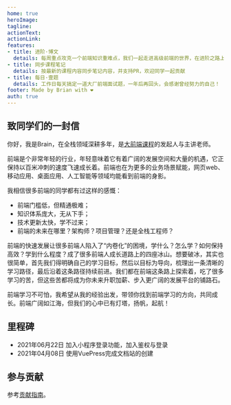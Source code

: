 ```yaml
---
home: true
heroImage: 
tagline: 
actionText: 
actionLink: 
features:
- title: 进阶·博文
  details: 每周重点攻克一个前端知识重难点，我们一起走进高级前端的世界，在进阶之路上，共勉！
- title: 同步课程笔记
  details: 按最新的课程内容同步笔记内容，并支持PR，欢迎同学一起贡献
- title: 每日·壹题
  details: 工作日每天搞定一道大厂前端面试题，一年后再回头，会感谢曾经努力的自己！
footer: Made by Brian with ❤️
auth: true
---
```


## 致同学们的一封信

你好，我是Brain，在全栈领域深耕多年，是[大前端课程](https://class.imooc.com/sale/webfullstack2021)的发起人与主讲老师。

前端是个非常年轻的行业，年轻意味着它有着广阔的发展空间和大量的机遇，它正保持以百米冲刺的速度飞速成长着。前端也在为更多的业务场景赋能，网页web、移动应用、桌面应用、人工智能等领域均能看到前端的身影。

我相信很多前端的同学都有过这样的感慨：

- 前端门槛低，但精通极难；
- 知识体系庞大，无从下手；
- 技术更新太快，学不过来；
- 前端的未来在哪里？架构师？项目管理？还是全栈工程师？

前端的快速发展让很多前端人陷入了“内卷化”的困境，学什么？怎么学？如何保持高效？学到什么程度？成了很多前端人成长道路上的四座冰山。想要破冰，其实也很简单，首先我们得明确自己的学习目标，然后以目标为导向，梳理出一条清晰的学习路径，最后沿着这条路径持续前进。我们都在前端这条路上探索着，吃了很多学习的苦，但这些苦都将成为你未来升职加薪、步入更广阔的发展平台的铺路石。

前端学习不可怕，我希望从我的经验出发，带领你找到前端学习的方向，共同成长。前端广阔如江海，但我们的心中已有灯塔，扬帆，起航！

## 里程碑

- 2021年06月22日 加入小程序登录功能，加入鉴权与登录
- 2021年04月08日 使用VuePress完成文档站的创建

##  参与贡献

参考[贡献指南](/course/notes/)。




